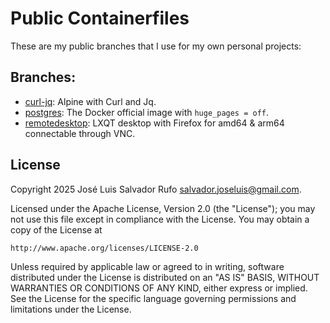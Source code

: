 # Public Containerfiles

These are my public branches that I use for my own personal projects:


## Branches:
- [curl-jq](https://github.com/jlsalvador/containerfiles/tree/curl-jq): Alpine with Curl and Jq.
- [postgres](https://github.com/jlsalvador/containerfiles/tree/postgres): The Docker official image with `huge_pages = off`.
- [remotedesktop](https://github.com/jlsalvador/containerfiles/tree/remotedesktop): LXQT desktop with Firefox for amd64 & arm64 connectable through VNC.


## License

Copyright 2025 José Luis Salvador Rufo <salvador.joseluis@gmail.com>.

Licensed under the Apache License, Version 2.0 (the "License");
you may not use this file except in compliance with the License.
You may obtain a copy of the License at

    http://www.apache.org/licenses/LICENSE-2.0

Unless required by applicable law or agreed to in writing, software
distributed under the License is distributed on an "AS IS" BASIS,
WITHOUT WARRANTIES OR CONDITIONS OF ANY KIND, either express or implied.
See the License for the specific language governing permissions and
limitations under the License.
